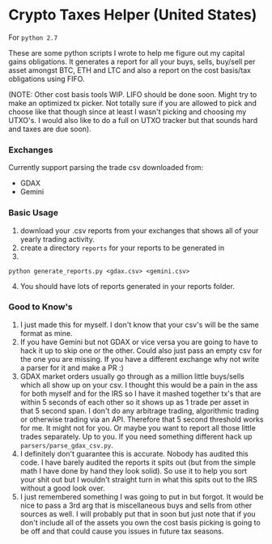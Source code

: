 # Crypto Taxes Helper (United States)
For `python 2.7`

These are some python scripts I wrote to help me figure out my capital gains
obligations. It generates a report for all your buys, sells, buy/sell per asset amongst
BTC, ETH and LTC and also a report on the cost basis/tax obligations using FIFO.

(NOTE: Other cost basis tools WIP. LIFO should be done soon. Might try to make an optimized tx picker. Not totally sure if you are allowed to pick and choose like that though since at least I wasn't picking and choosing my UTXO's. I would also like to do a full on UTXO tracker but that sounds hard and taxes are due soon).

### Exchanges

Currently support parsing the trade csv downloaded from:

- GDAX
- Gemini


### Basic Usage

1) download your .csv reports from your exchanges that shows all of your yearly trading activity.
2) create a directory `reports` for your reports to be generated in
3)
```
python generate_reports.py <gdax.csv> <gemini.csv>
```
4) You should have lots of reports generated in your reports folder.

### Good to Know's

1) I just made this for myself. I don't know that your csv's will be the same format as mine.
2) If you have Gemini but not GDAX or vice versa you are going to have to hack it up to skip
one or the other. Could also just pass an empty csv for the one you are missing. If you have a different exchange why not write a parser for it and make a PR :)
3) GDAX market orders usually go through as a million little buys/sells which all show up on your csv.
I thought this would be a pain in the ass for both myself and for the IRS so I have it mashed together
tx's that are within 5 seconds of each other so it shows up as 1 trade per asset in that 5 second span. I don't do any arbitrage trading, algorithmic trading or otherwise trading via an API. Therefore that 5 second threshold works for me. It might not for you. Or maybe you want to report all those little trades separately. Up to you. If you need something different hack up `parsers/parse_gdax_csv.py`.
4) I definitely don't guarantee this is accurate. Nobody has audited this code. I have barely audited the reports it spits out (but from the simple math I have done by hand they look solid). So use it to help you sort your shit out but I wouldn't straight turn in what this spits out to the IRS without a good look over.
5) I just remembered something I was going to put in but forgot. It would be nice to pass a 3rd arg that is miscellaneous buys and sells from other sources as well. I will probably put that in soon but just note that if you don't include all of the assets you own the cost basis picking is going to be off and that could cause you issues in future tax seasons.
